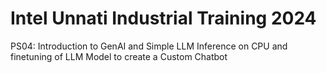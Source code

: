 # Intel Unnati Industrial Training 2024
PS04: Introduction to GenAI and Simple LLM Inference on CPU and finetuning of LLM Model to create a Custom Chatbot
